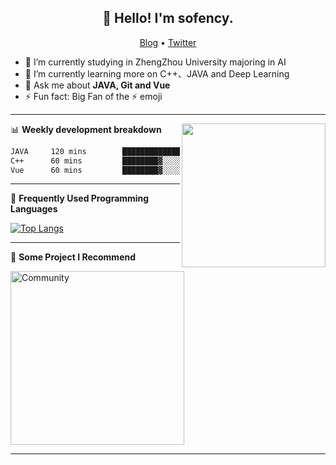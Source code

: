 <h2 align="center">👋 Hello! I'm sofency.</h2>
<p align="center">
  <a href="https://blog.csdn.net/qq_43079376">Blog</a> •
  <a href="https://twitter.com/athulcajay">Twitter</a>
</p>


- 🔭 I’m currently studying in ZhengZhou University majoring in AI
- 🌱 I’m currently learning more on C++、JAVA and Deep Learning
- 💬 Ask me about **JAVA, Git and Vue**
- ⚡ Fun fact: Big Fan of the :zap: emoji

-------
<img align='right' src="https://media.giphy.com/media/836HiJc7pgzy8iNXCn/giphy.gif" width="230" />

📊 **Weekly development breakdown**
<!--START_SECTION:waka-->

```txt
JAVA     120 mins        ████████████████░░░░░░░░░   50.00 %
C++      60 mins         ████████▓░░░░░░░░░░░░░░░░   25.00 %
Vue      60 mins         ████████▓░░░░░░░░░░░░░░░░   25.00 %
```

<!--END_SECTION:waka-->

-------
📖 **Frequently Used Programming Languages**
<!--START_SECTION:waka-->
[![Top Langs](https://github-readme-stats.vercel.app/api/top-langs/?username=sofency&layout=compact)](https://github.com/anuraghazra/github-readme-stats)
<!--END_SECTION:waka-->

------- 

📕  **Some Project I Recommend**
<!--START_SECTION:waka-->
  <p align="left">
    <a href="https://github.com/sofencyXiao/Community"><img width="278" src="https://denvercoder1-github-readme-stats.vercel.app/api/pin/?username=sofency&repo=Community&theme=react&bg_color=1F222E&title_color=F85D7F&hide_border=true&icon_color=F8D866&show_icons=false" alt="Community"></a>
   </p>
<!--END_SECTION:waka-->

------- 

